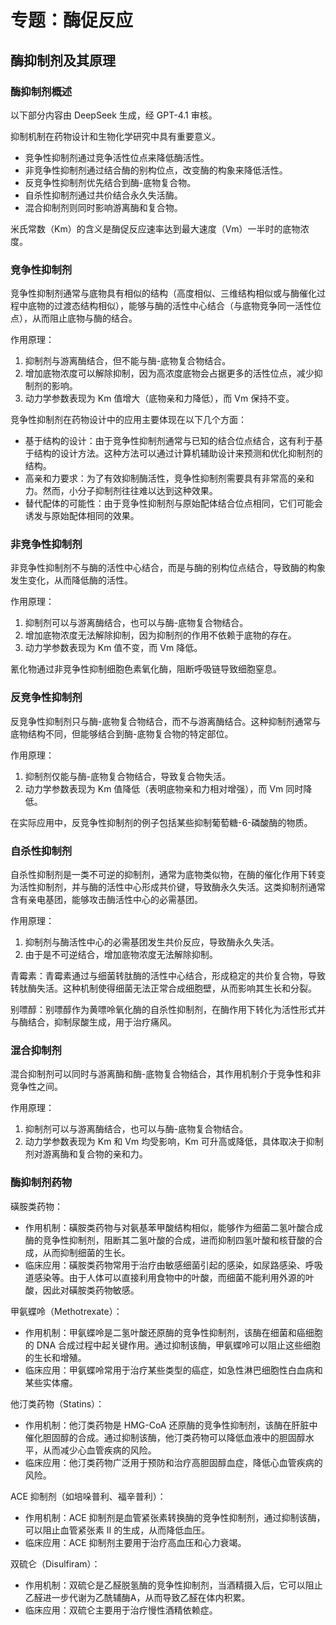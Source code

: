 # 专题：酶促反应

## 酶抑制剂及其原理

### 酶抑制剂概述

以下部分内容由 DeepSeek 生成，经 GPT-4.1 审核。

抑制机制在药物设计和生物化学研究中具有重要意义。

- 竞争性抑制剂通过竞争活性位点来降低酶活性。
- 非竞争性抑制剂通过结合酶的别构位点，改变酶的构象来降低活性。
- 反竞争性抑制剂优先结合到酶-底物复合物。
- 自杀性抑制剂通过共价结合永久失活酶。
- 混合抑制剂则同时影响游离酶和复合物。

米氏常数（Km）的含义是酶促反应速率达到最大速度（Vm）一半时的底物浓度。

### 竞争性抑制剂

竞争性抑制剂通常与底物具有相似的结构（高度相似、三维结构相似或与酶催化过程中底物的过渡态结构相似），能够与酶的活性中心结合（与底物竞争同一活性位点），从而阻止底物与酶的结合。

作用原理：

1. 抑制剂与游离酶结合，但不能与酶-底物复合物结合。
2. 增加底物浓度可以解除抑制，因为高浓度底物会占据更多的活性位点，减少抑制剂的影响。
3. 动力学参数表现为 Km 值增大（底物亲和力降低），而 Vm 保持不变。

竞争性抑制剂在药物设计中的应用主要体现在以下几个方面：

- 基于结构的设计：由于竞争性抑制剂通常与已知的结合位点结合，这有利于基于结构的设计方法。这种方法可以通过计算机辅助设计来预测和优化抑制剂的结构。
- 高亲和力要求：为了有效抑制酶活性，竞争性抑制剂需要具有非常高的亲和力。然而，小分子抑制剂往往难以达到这种效果。
- 替代配体的可能性：由于竞争性抑制剂与原始配体结合位点相同，它们可能会诱发与原始配体相同的效果。

### 非竞争性抑制剂

非竞争性抑制剂不与酶的活性中心结合，而是与酶的别构位点结合，导致酶的构象发生变化，从而降低酶的活性。

作用原理：

1. 抑制剂可以与游离酶结合，也可以与酶-底物复合物结合。
2. 增加底物浓度无法解除抑制，因为抑制剂的作用不依赖于底物的存在。
3. 动力学参数表现为 Km 值不变，而 Vm 降低。

氰化物通过非竞争性抑制细胞色素氧化酶，阻断呼吸链导致细胞窒息。

### 反竞争性抑制剂

反竞争性抑制剂只与酶-底物复合物结合，而不与游离酶结合。这种抑制剂通常与底物结构不同，但能够结合到酶-底物复合物的特定部位。

作用原理：

1. 抑制剂仅能与酶-底物复合物结合，导致复合物失活。  
2. 动力学参数表现为 Km 值降低（表明底物亲和力相对增强），而 Vm 同时降低。

在实际应用中，反竞争性抑制剂的例子包括某些抑制葡萄糖-6-磷酸酶的物质。

### 自杀性抑制剂

自杀性抑制剂是一类不可逆的抑制剂，通常为底物类似物，在酶的催化作用下转变为活性抑制剂，并与酶的活性中心形成共价键，导致酶永久失活。这类抑制剂通常含有亲电基团，能够攻击酶活性中心的必需基团。

作用原理：

1. 抑制剂与酶活性中心的必需基团发生共价反应，导致酶永久失活。
2. 由于是不可逆结合，增加底物浓度无法解除抑制。

青霉素：青霉素通过与细菌转肽酶的活性中心结合，形成稳定的共价复合物，导致转肽酶失活。这种机制使得细菌无法正常合成细胞壁，从而影响其生长和分裂。

别嘌醇：别嘌醇作为黄嘌呤氧化酶的自杀性抑制剂，在酶作用下转化为活性形式并与酶结合，抑制尿酸生成，用于治疗痛风。

### 混合抑制剂

混合抑制剂可以同时与游离酶和酶-底物复合物结合，其作用机制介于竞争性和非竞争性之间。

作用原理：

1. 抑制剂可以与游离酶结合，也可以与酶-底物复合物结合。
2. 动力学参数表现为 Km 和 Vm 均受影响，Km 可升高或降低，具体取决于抑制剂对游离酶和复合物的亲和力。

### 酶抑制剂药物

磺胺类药物：

- 作用机制：磺胺类药物与对氨基苯甲酸结构相似，能够作为细菌二氢叶酸合成酶的竞争性抑制剂，阻断其二氢叶酸的合成，进而抑制四氢叶酸和核苷酸的合成，从而抑制细菌的生长。
- 临床应用：磺胺类药物常用于治疗由敏感细菌引起的感染，如尿路感染、呼吸道感染等。由于人体可以直接利用食物中的叶酸，而细菌不能利用外源的叶酸，因此对磺胺类药物敏感。

甲氨蝶呤（Methotrexate）：

- 作用机制：甲氨蝶呤是二氢叶酸还原酶的竞争性抑制剂，该酶在细菌和癌细胞的 DNA 合成过程中起关键作用。通过抑制该酶，甲氨蝶呤可以阻止这些细胞的生长和增殖。
- 临床应用：甲氨蝶呤常用于治疗某些类型的癌症，如急性淋巴细胞性白血病和某些实体瘤。

他汀类药物（Statins）：

- 作用机制：他汀类药物是 HMG-CoA 还原酶的竞争性抑制剂，该酶在肝脏中催化胆固醇的合成。通过抑制该酶，他汀类药物可以降低血液中的胆固醇水平，从而减少心血管疾病的风险。
- 临床应用：他汀类药物广泛用于预防和治疗高胆固醇血症，降低心血管疾病的风险。

ACE 抑制剂（如培哚普利、福辛普利）：

- 作用机制：ACE 抑制剂是血管紧张素转换酶的竞争性抑制剂，通过抑制该酶，可以阻止血管紧张素 II 的生成，从而降低血压。
- 临床应用：ACE 抑制剂主要用于治疗高血压和心力衰竭。

双硫仑（Disulfiram）：

- 作用机制：双硫仑是乙醛脱氢酶的竞争性抑制剂，当酒精摄入后，它可以阻止乙醛进一步代谢为乙酰辅酶A，从而导致乙醛在体内积累。
- 临床应用：双硫仑主要用于治疗慢性酒精依赖症。
